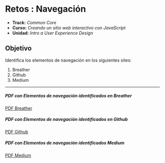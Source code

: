 # Retos : Navegación
* **Track:** _Common Core_
* **Curso:** _Creando un sitio web interactivo con JavaScript_
* **Unidad:** _Intro a User Experience Design_



## Objetivo
Identifica los elementos de navegación en los siguientes sites:

1. Breather
2. Github
3. Medium

***

##### PDF con Elementos de navegación identificados en Breather
[PDF Breather](assets/docs/Breather.pdf)
##### PDF con Elementos de navegación identificados en Github
[PDF Github](assets/docs/Github.pdf)
##### PDF con Elementos de navegación identificados Medium
[PDF Medium](assets/docs/Medium.pdf)


